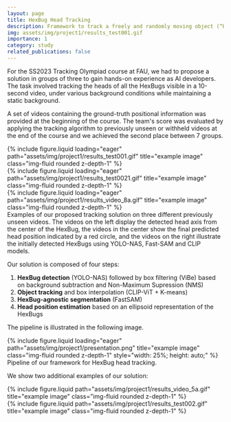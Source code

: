 ```yaml
---
layout: page
title: HexBug Head Tracking
description: Framework to track a freely and randomly moving object (“HexBug”) head from a video, within the context of the Tracking Olympiad (TRACO) course.
img: assets/img/project1/results_test001.gif
importance: 1
category: study
related_publications: false
---
```

For the SS2023 Tracking Olympiad course at FAU, we had to propose a solution in groups of three to gain hands-on experience as AI developers. The task involved tracking the heads of all the HexBugs visible in a 10-second video, under various background conditions while maintaining a static background.

A set of videos containing the ground-truth positional information was provided at the beginning of the course. The team's score was evaluated by applying the tracking algorithm to previously unseen or withheld videos at the end of the course and we achieved the second place between 7 groups.
<div class="row">
    <div class="col-sm mt-3 mt-md-0">
        {% include figure.liquid loading="eager" path="assets/img/project1/results_test001.gif" title="example image" class="img-fluid rounded z-depth-1" %}
    </div>
    <div class="col-sm mt-3 mt-md-0">
        {% include figure.liquid loading="eager" path="assets/img/project1/results_test0021.gif" title="example image" class="img-fluid rounded z-depth-1" %}
    </div>
    <div class="col-sm mt-3 mt-md-0">
        {% include figure.liquid loading="eager" path="assets/img/project1/results_video_8a.gif" title="example image" class="img-fluid rounded z-depth-1" %}
    </div>
</div>
<div class="caption">
    Examples of our proposed tracking solution on three different previously unseen videos. The videos on the left display the detected head axis from the center of the HexBug, the videos in the center show the final predicted head position indicated by a red circle, and the videos on the right illustrate the initially detected HexBugs using YOLO-NAS, Fast-SAM and CLIP models.
</div>

Our solution is composed of four steps:

1. **HexBug detection** (YOLO-NAS) followed by box filtering (ViBe) based on background subtraction and Non-Maximum Supression (NMS)
2. **Object tracking** and box interpolation (CLIP-ViT + K-means)
3. **HexBug-agnostic segmentation** (FastSAM)
4. **Head position estimation** based on an ellipsoid representation of the HexBugs

The pipeline is illustrated in the following image.


<div class="row">
    <div class="col-sm mt-3 mt-md-0">
        {% include figure.liquid loading="eager" path="assets/img/project1/presentation.png" title="example image" class="img-fluid rounded z-depth-1" style="width: 25%; height: auto;" %}
    </div>
</div>
<div class="caption">
    Pipeline of our framework for HexBug head tracking.
</div>

We show two additional examples of our solution:
<div class="row justify-content-sm-center">
    <div class="col-sm-4 mt-3 mt-md-0">
        {% include figure.liquid path="assets/img/project1/results_video_5a.gif" title="example image" class="img-fluid rounded z-depth-1" %}
    </div>
    <div class="col-sm-4 mt-3 mt-md-0">
        {% include figure.liquid path="assets/img/project1/results_test002.gif" title="example image" class="img-fluid rounded z-depth-1" %}
    </div>
</div>

